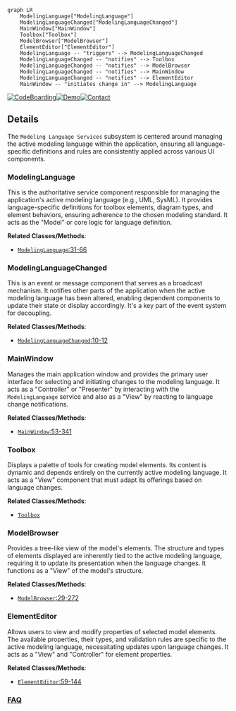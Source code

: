 ```mermaid
graph LR
    ModelingLanguage["ModelingLanguage"]
    ModelingLanguageChanged["ModelingLanguageChanged"]
    MainWindow["MainWindow"]
    Toolbox["Toolbox"]
    ModelBrowser["ModelBrowser"]
    ElementEditor["ElementEditor"]
    ModelingLanguage -- "triggers" --> ModelingLanguageChanged
    ModelingLanguageChanged -- "notifies" --> Toolbox
    ModelingLanguageChanged -- "notifies" --> ModelBrowser
    ModelingLanguageChanged -- "notifies" --> MainWindow
    ModelingLanguageChanged -- "notifies" --> ElementEditor
    MainWindow -- "initiates change in" --> ModelingLanguage
```

[![CodeBoarding](https://img.shields.io/badge/Generated%20by-CodeBoarding-9cf?style=flat-square)](https://github.com/CodeBoarding/GeneratedOnBoardings)[![Demo](https://img.shields.io/badge/Try%20our-Demo-blue?style=flat-square)](https://www.codeboarding.org/demo)[![Contact](https://img.shields.io/badge/Contact%20us%20-%20contact@codeboarding.org-lightgrey?style=flat-square)](mailto:contact@codeboarding.org)

## Details

The `Modeling Language Services` subsystem is centered around managing the active modeling language within the application, ensuring all language-specific definitions and rules are consistently applied across various UI components.

### ModelingLanguage
This is the authoritative service component responsible for managing the application's active modeling language (e.g., UML, SysML). It provides language-specific definitions for toolbox elements, diagram types, and element behaviors, ensuring adherence to the chosen modeling standard. It acts as the "Model" or core logic for language definition.


**Related Classes/Methods**:

- <a href="https://github.com/gaphor/gaphor/blob/main/gaphor/abc.py#L31-L66" target="_blank" rel="noopener noreferrer">`ModelingLanguage`:31-66</a>


### ModelingLanguageChanged
This is an event or message component that serves as a broadcast mechanism. It notifies other parts of the application when the active modeling language has been altered, enabling dependent components to update their state or display accordingly. It's a key part of the event system for decoupling.


**Related Classes/Methods**:

- <a href="https://github.com/gaphor/gaphor/blob/main/gaphor/services/modelinglanguage.py#L10-L12" target="_blank" rel="noopener noreferrer">`ModelingLanguageChanged`:10-12</a>


### MainWindow
Manages the main application window and provides the primary user interface for selecting and initiating changes to the modeling language. It acts as a "Controller" or "Presenter" by interacting with the `ModelingLanguage` service and also as a "View" by reacting to language change notifications.


**Related Classes/Methods**:

- <a href="https://github.com/gaphor/gaphor/blob/main/gaphor/ui/mainwindow.py#L53-L341" target="_blank" rel="noopener noreferrer">`MainWindow`:53-341</a>


### Toolbox
Displays a palette of tools for creating model elements. Its content is dynamic and depends entirely on the currently active modeling language. It acts as a "View" component that must adapt its offerings based on language changes.


**Related Classes/Methods**:

- <a href="https://github.com/gaphor/gaphor/blob/main/gaphor/ui/diagrams.py" target="_blank" rel="noopener noreferrer">`Toolbox`</a>


### ModelBrowser
Provides a tree-like view of the model's elements. The structure and types of elements displayed are inherently tied to the active modeling language, requiring it to update its presentation when the language changes. It functions as a "View" of the model's structure.


**Related Classes/Methods**:

- <a href="https://github.com/gaphor/gaphor/blob/main/gaphor/ui/modelbrowser.py#L29-L272" target="_blank" rel="noopener noreferrer">`ModelBrowser`:29-272</a>


### ElementEditor
Allows users to view and modify properties of selected model elements. The available properties, their types, and validation rules are specific to the active modeling language, necessitating updates upon language changes. It acts as a "View" and "Controller" for element properties.


**Related Classes/Methods**:

- <a href="https://github.com/gaphor/gaphor/blob/main/gaphor/ui/elementeditor.py#L59-L144" target="_blank" rel="noopener noreferrer">`ElementEditor`:59-144</a>




### [FAQ](https://github.com/CodeBoarding/GeneratedOnBoardings/tree/main?tab=readme-ov-file#faq)